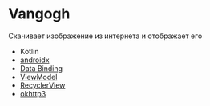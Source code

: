 # Vangogh
Cкачивает изображение из интернета и отображает его

 - Kotlin
 - [androidx](https://developer.android.com/jetpack/androidx)
 - [Data Binding](https://developer.android.com/topic/libraries/data-binding/)
 - [ViewModel](https://developer.android.com/topic/libraries/architecture/viewmodel)
 - [RecyclerView](https://developer.android.com/guide/topics/ui/layout/recyclerview)
 - [okhttp3](https://github.com/square/okhttp)


